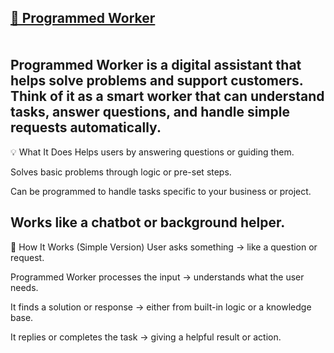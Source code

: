 <u>🧠 Programmed Worker</u> </br>
<br></br>
Programmed Worker is a digital assistant that helps solve problems and support customers. Think of it as a smart worker that can understand tasks, answer questions, and handle simple requests automatically.
--------------------------------------------------------------------------------------------------------------------------------

💡 What It Does
Helps users by answering questions or guiding them.

Solves basic problems through logic or pre-set steps.

Can be programmed to handle tasks specific to your business or project.

Works like a chatbot or background helper.
---------------------------------------------------------------------------------------------------------------------------------

🔧 How It Works (Simple Version)
User asks something → like a question or request.

Programmed Worker processes the input → understands what the user needs.

It finds a solution or response → either from built-in logic or a knowledge base.

It replies or completes the task → giving a helpful result or action.

